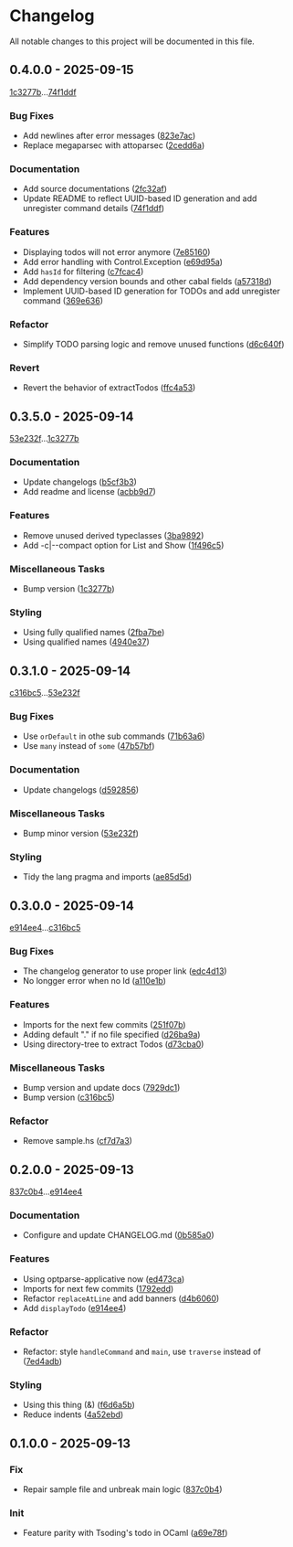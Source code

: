 # Changelog

All notable changes to this project will be documented in this file.

## 0.4.0.0 - 2025-09-15

[1c3277b](https://github.com/LitFill/src-todo/commit/1c3277b3fca6055f13320c5513b3b1ad315607df)...[74f1ddf](https://github.com/LitFill/src-todo/commit/74f1ddfd6ba90c8d72dc430a64671fc09d03f0d9)

### Bug Fixes

- Add newlines after error messages ([823e7ac](https://github.com/LitFill/src-todo/commit/823e7ace6579c472a3e2a15fe86413d394403548))
- Replace megaparsec with attoparsec ([2cedd6a](https://github.com/LitFill/src-todo/commit/2cedd6ac127064e41b5336ccd508bead87229b68))

### Documentation

- Add source documentations ([2fc32af](https://github.com/LitFill/src-todo/commit/2fc32af21c7d16958f787af6a1a516b64629b802))
- Update README to reflect UUID-based ID generation and add unregister command details ([74f1ddf](https://github.com/LitFill/src-todo/commit/74f1ddfd6ba90c8d72dc430a64671fc09d03f0d9))

### Features

- Displaying todos will not error anymore ([7e85160](https://github.com/LitFill/src-todo/commit/7e8516042996ae3d7ee5f5af658e2aeb40e66ec2))
- Add error handling with Control.Exception ([e69d95a](https://github.com/LitFill/src-todo/commit/e69d95a3be1586ca9e2a79a5a3391cec21b2acea))
- Add `hasId` for filtering ([c7fcac4](https://github.com/LitFill/src-todo/commit/c7fcac4354a6b7f5bd9ec5f83e0b880677da7362))
- Add dependency version bounds and other cabal fields ([a57318d](https://github.com/LitFill/src-todo/commit/a57318d386d0555fe85963302ac006756c775553))
- Implement UUID-based ID generation for TODOs and add unregister command ([369e636](https://github.com/LitFill/src-todo/commit/369e6364c66a22f90e1153fc5aacae7e96527d89))

### Refactor

- Simplify TODO parsing logic and remove unused functions ([d6c640f](https://github.com/LitFill/src-todo/commit/d6c640fc03c1c9c62ed272ea90b711496a4f87d3))

### Revert

- Revert the behavior of extractTodos ([ffc4a53](https://github.com/LitFill/src-todo/commit/ffc4a5352d0cbbd2bf6be97ca4e1053f7c14a339))

## 0.3.5.0 - 2025-09-14

[53e232f](https://github.com/LitFill/src-todo/commit/53e232f0c5d36b4d728123463322a17a9786cbf5)...[1c3277b](https://github.com/LitFill/src-todo/commit/1c3277b3fca6055f13320c5513b3b1ad315607df)

### Documentation

- Update changelogs ([b5cf3b3](https://github.com/LitFill/src-todo/commit/b5cf3b3da02ba3bf3fa40e12952542ca8c9c6527))
- Add readme and license ([acbb9d7](https://github.com/LitFill/src-todo/commit/acbb9d7c1a4348375adc31250867cfa7abdba5e0))

### Features

- Remove unused derived typeclasses ([3ba9892](https://github.com/LitFill/src-todo/commit/3ba98924108b6f6cc71aedf5e8e0f99bdedf31b3))
- Add -c|--compact option for List and Show ([1f496c5](https://github.com/LitFill/src-todo/commit/1f496c569ad170cf192f9187525e3fc090a7241b))

### Miscellaneous Tasks

- Bump version ([1c3277b](https://github.com/LitFill/src-todo/commit/1c3277b3fca6055f13320c5513b3b1ad315607df))

### Styling

- Using fully qualified names ([2fba7be](https://github.com/LitFill/src-todo/commit/2fba7be1b0da22e72d9f4f8c72d7297a923d6975))
- Using qualified names ([4940e37](https://github.com/LitFill/src-todo/commit/4940e377b908a2d31df231c4ee912741cb3680b6))

## 0.3.1.0 - 2025-09-14

[c316bc5](https://github.com/LitFill/src-todo/commit/c316bc52f75a65df843a1ea3939eab9efb4bd16d)...[53e232f](https://github.com/LitFill/src-todo/commit/53e232f0c5d36b4d728123463322a17a9786cbf5)

### Bug Fixes

- Use `orDefault` in othe sub commands ([71b63a6](https://github.com/LitFill/src-todo/commit/71b63a6c5785f5775d5faacb14446823857e4165))
- Use `many` instead of `some` ([47b57bf](https://github.com/LitFill/src-todo/commit/47b57bffa1b927eac7afe8335f023738b6019894))

### Documentation

- Update changelogs ([d592856](https://github.com/LitFill/src-todo/commit/d5928560a95c363184d1d15672248b44c7f7e8bc))

### Miscellaneous Tasks

- Bump minor version ([53e232f](https://github.com/LitFill/src-todo/commit/53e232f0c5d36b4d728123463322a17a9786cbf5))

### Styling

- Tidy the lang pragma and imports ([ae85d5d](https://github.com/LitFill/src-todo/commit/ae85d5d94ca185d732109fc9a4a969fbc1e7a032))

## 0.3.0.0 - 2025-09-14

[e914ee4](https://github.com/LitFill/src-todo/commit/e914ee411906117d3343fc73f84790e149a7972c)...[c316bc5](https://github.com/LitFill/src-todo/commit/c316bc52f75a65df843a1ea3939eab9efb4bd16d)

### Bug Fixes

- The changelog generator to use proper link ([edc4d13](https://github.com/LitFill/src-todo/commit/edc4d137c68d25c542bf2d002b7c1262878ee220))
- No longger error when no Id ([a110e1b](https://github.com/LitFill/src-todo/commit/a110e1b79c70fc5f0f6c20efb0ac03d3464e5e08))

### Features

- Imports for the next few commits ([251f07b](https://github.com/LitFill/src-todo/commit/251f07bb990e472de05e28d46183379540291457))
- Adding default "." if no file specified ([d26ba9a](https://github.com/LitFill/src-todo/commit/d26ba9a656206221c2d716a55981ef5b8de2b7c8))
- Using directory-tree to extract Todos ([d73cba0](https://github.com/LitFill/src-todo/commit/d73cba0145e1a0fba5ecf8bf4340dd510d69d2f4))

### Miscellaneous Tasks

- Bump version and update docs ([7929dc1](https://github.com/LitFill/src-todo/commit/7929dc1ad6b4f353773752717e3066aec7e7c797))
- Bump version ([c316bc5](https://github.com/LitFill/src-todo/commit/c316bc52f75a65df843a1ea3939eab9efb4bd16d))

### Refactor

- Remove sample.hs ([cf7d7a3](https://github.com/LitFill/src-todo/commit/cf7d7a3faa0e7867450fe81fc04cd06641db977f))

## 0.2.0.0 - 2025-09-13

[837c0b4](https://github.com/LitFill/src-todo/commit/837c0b40973e31cb5616eef77220289888a79420)...[e914ee4](https://github.com/LitFill/src-todo/commit/e914ee411906117d3343fc73f84790e149a7972c)

### Documentation

- Configure and update CHANGELOG.md ([0b585a0](https://github.com/LitFill/src-todo/commit/0b585a02db048a6e31d36c93cde1a1f7a3facacd))

### Features

- Using optparse-applicative now ([ed473ca](https://github.com/LitFill/src-todo/commit/ed473ca1a79fd02aefcaae56b80e8104059b5dbf))
- Imports for next few commits ([1792edd](https://github.com/LitFill/src-todo/commit/1792eddd9d28efce6fd2c2d6d5fa60e00e6819d6))
- Refactor `replaceAtLine` and add banners ([d4b6060](https://github.com/LitFill/src-todo/commit/d4b60603a7ccdb00b763953b21ea13393a4b23ba))
- Add `displayTodo` ([e914ee4](https://github.com/LitFill/src-todo/commit/e914ee411906117d3343fc73f84790e149a7972c))

### Refactor

- Refactor: style `handleCommand` and `main`, use `traverse` instead of ([7ed4adb](https://github.com/LitFill/src-todo/commit/7ed4adbb2c8f312986ebe6b6f04182a351bf6ada))

### Styling

- Using this thing (&) ([f6d6a5b](https://github.com/LitFill/src-todo/commit/f6d6a5b43cc1caca53e46cad0dd603ae4f210cf9))
- Reduce indents ([4a52ebd](https://github.com/LitFill/src-todo/commit/4a52ebd2a29f540f25da3f4a3148351aa45b71e5))

## 0.1.0.0 - 2025-09-13

### Fix

- Repair sample file and unbreak main logic ([837c0b4](https://github.com/LitFill/src-todo/commit/837c0b40973e31cb5616eef77220289888a79420))

### Init

- Feature parity with Tsoding's todo in OCaml ([a69e78f](https://github.com/LitFill/src-todo/commit/a69e78fe104f8b595ad04d88c7e46ca7f281c44c))

<!-- generated by git-cliff -->
